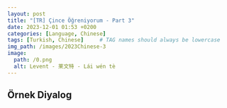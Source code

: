 ```yaml
---
layout: post
title: "[TR] Çince Öğreniyorum - Part 3"
date: 2023-12-01 01:53 +0200
categories: [Language, Chinese]
tags: [Turkish, Chinese]     # TAG names should always be lowercase
img_path: /images/2023Chinese-3
image:
  path: /0.png
  alt: Levent - 莱文特 - Lái wén tè
---
```


## Örnek Diyalog
